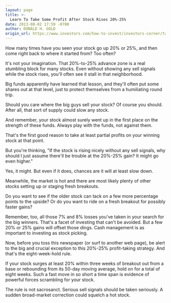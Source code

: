 ```yaml
---
layout: page
title: >-
  Learn To Take Some Profit After Stock Rises 20%-25%
date: 2013-08-02 17:59 -0700
author: DONALD H. GOLD
origin_url: https://www.investors.com/how-to-invest/investors-corner/take-some-profit-after-stock-rises-20/
---
```


How many times have you seen your stock go up 20% or 25%, and then come right back to where it started from? Too often?

It's not your imagination. That 20%-to-25% advance zone is a real stumbling block for many stocks. Even without showing any sell signals while the stock rises, you'll often see it stall in that neighborhood.

Big funds apparently have learned that lesson, and they'll often put some shares out at that level, just to protect themselves from a humiliating round trip.

Should you care where the big guys sell your stock? Of course you should. After all, that sort of supply could slow any stock.

And remember, your stock almost surely went up in the first place on the strength of these funds. Always play with the funds, not against them.

That's the first good reason to take at least partial profits on your winning stock at that point.

But you're thinking, "If the stock is rising nicely without any sell signals, why should I just assume there'll be trouble at the 20%-25% gain? It might go even higher."

Yes, it might. But even if it does, chances are it will at least slow down.

Meanwhile, the market is hot and there are most likely plenty of other stocks setting up or staging fresh breakouts.

Do you want to see if the older stock can tack on a few more percentage points to the upside? Or do you want to ride on a fresh breakout for possibly faster gains?

Remember, too, all those 7% and 8% losses you've taken in your search for the big winners. That's a facet of investing that can't be avoided. But a few 20% or 25% gains will offset those dings. Cash management is as important to investing as stock picking.

Now, before you toss this newspaper (or surf to another web page), be alert to the big and crucial exception to this 20%-25% profit-taking strategy. And that's the eight-week-hold rule.

If your stock surges at least 20% within three weeks of breakout out from a base or rebounding from its 50-day moving average, hold on for a total of eight weeks. Such a fast move in so short a time span is evidence of powerful forces scrambling for your stock.

The rule is not sacrosanct. Serious sell signals should be taken seriously. A sudden broad-market correction could squelch a hot stock.
